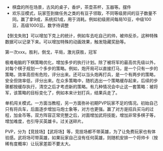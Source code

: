  - 棋盘的所在场景，古风的桌子，香炉，茶壶茶杯，玉器等。摆件
 - 欢乐豆模式，玩家签到做任务之类的有豆子领取，不同等级房间的豆子数量不同。赢了拿9成，系统扣1成，用于消耗。例如初级房间每局10豆，中级100豆，高级1000豆。数字待调整


【倒戈失败】可以增加下克上的统计，例如车去吃自己的帅，被帅反杀，这种特殊数据可以记录下来。可以增加特殊的动画效果，触发隐藏奖励等。

第一次xxx。胜利，倒戈，平局，激光获胜，冠军

极难电脑的下棋策略优化，增加多步的执行计划。除了被将军的最高优先级以外，对每个棋子规划一个多步的策略。例如，炮开局可以直接打马，是一个只有一步的策略，效率高但有危险，评分出来。还可以当头炮再打兵，是一个有两步的策略，安全但效率低，评分出来。在众多策略中，随机选出一个策略缓存起来，后续的步骤都按缓存执行，清空之后才考虑新的策略。有几种情况会中止这一套策略：被将军，该策略的目标变化了，例如本来计划打兵，结果兵走了。

单机闯关模式。一方面当教程，另一方面弥补初期PVP玩家不足的情况。初始自己只有将兵车，后面逐步增加马炮士象等，对方也更强。赢了对方是招兵买马的过程，加金币等。双方阵容正常完整之后，对面增加武将技能，增加非常多棋子等，增加难度，也引导买英雄卡。过关送碎片。

PVP，分为【竞技场】【武将场】等，竞技场都不带英雄，为了让免费玩家也有体验感。武将场可带英雄，如果玩家自己没有任何英雄，则随机安排一个将帅卡（按稀有度概率）让玩家差距不要太大。